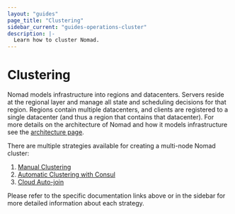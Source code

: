 ```yaml
---
layout: "guides"
page_title: "Clustering"
sidebar_current: "guides-operations-cluster"
description: |-
  Learn how to cluster Nomad.
---
```


# Clustering

Nomad models infrastructure into regions and datacenters. Servers reside at the
regional layer and manage all state and scheduling decisions for that region.
Regions contain multiple datacenters, and clients are registered to a single
datacenter (and thus a region that contains that datacenter). For more details on
the architecture of Nomad and how it models infrastructure see the [architecture
page](/docs/internals/architecture.html).

There are multiple strategies available for creating a multi-node Nomad cluster:

1. <a href="/guides/operations/cluster/manual.html">Manual Clustering</a>
1. <a href="/guides/operations/cluster/automatic.html">Automatic Clustering with Consul</a>
1. <a href="/guides/operations/cluster/cloud_auto_join.html">Cloud Auto-join</a>


Please refer to the specific documentation links above or in the sidebar for
more detailed information about each strategy.
